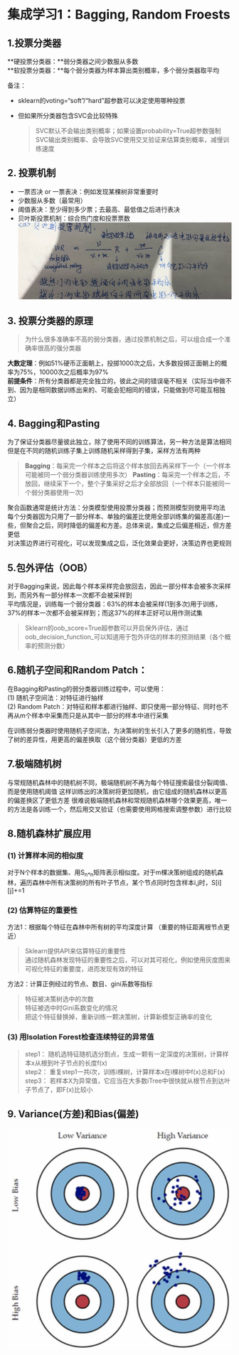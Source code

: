 # 集成学习1：Bagging, Random Froests
 
## 1.投票分类器
**硬投票分类器：**弱分类器之间少数服从多数<br/>
**软投票分类器：**每个弱分类器为样本算出类别概率，多个弱分类器取平均<br/>

备注：

* sklearn的voting=“soft”/“hard”超参数可以决定使用哪种投票
* 但如果所分类器包含SVC会比较特殊

	> SVC默认不会输出类别概率；如果设置probability=True超参数强制SVC输出类别概率、会导致SVC使用交叉验证来估算类别概率，减慢训练速度

## 2. 投票机制
* 一票否决 or 一票表决：例如发现某棵树非常重要时
* 少数服从多数（最常用）
* 阈值表决：至少得到多少票；去最高、最低值之后进行表决
* 贝叶斯投票机制：综合热门度和投票票数
![07_ensambled_learning_01_bayes_voting.jpg](../pic/07_ensambled_learning_01_bayes_voting.jpg)

## 3. 投票分类器的原理
> 为什么很多准确率不高的弱分类器，通过投票机制之后，可以组合成一个准确率很高的强分类器

**大数定理**：例如51%硬币正面朝上，投掷1000次之后，大多数投掷正面朝上的概率为75%，10000次之后概率为97%<br/>
**前提条件**：所有分类器都是完全独立的，彼此之间的错误毫不相关（实际当中做不到、因为是相同数据训练出来的、可能会犯相同的错误，只能做到尽可能互相独立）

## 4. Bagging和Pasting
为了保证分类器尽量彼此独立，除了使用不同的训练算法，另一种方法是算法相同但是在不同的随机训练子集上训练随机采样得到子集，采样方法有两种 
> **Bagging**：每采完一个样本之后将这个样本放回去再采样下一个（一个样本可能被同一个弱分类器训练使用多次）
> **Pasting**：每采完一个样本之后，不放回，继续采下一个，整个子集采好之后才全部放回（一个样本只能被同一个弱分类器使用一次) 

聚合函数通常是统计方法：分类模型使用投票分类器；而预测模型则使用平均法<br/>
每个分类器因为只用了一部分样本、单独的偏差比使用全部训练集的偏差高(差)一些，但聚合之后，同时降低的偏差和方差。总体来说，集成之后偏差相近，但方差更低<br/>
对决策边界进行可视化，可以发现集成之后，泛化效果会更好，决策边界也更规则

## 5.包外评估（OOB）
对于Bagging来说，因此每个样本采样完会放回去，因此一部分样本会被多次采样到，而另外有一部分样本一次都不会被采样到<br/>
平均情况是，训练每一个弱分类器：63%的样本会被采样(1到多次)用于训练，37%的样本一次都不会被采样到；而这37%的样本正好可以用作测试集<br/>
> Sklearn的oob_score=True超参数可以开启保外评估，通过oob_decision_function_可以知道用于包外评估的样本的预测结果（各个概率的预测分数）

## 6.随机子空间和Random Patch：

在Bagging和Pasting的弱分类器训练过程中，可以使用：<br/>
(1) 随机子空间法：对特征进行抽样<br/>
(2) Random Patch：对特征和样本都进行抽样、即只使用一部分特征、同时也不再从m个样本中采集而只是从其中一部分的样本中进行采集<br/>

在训练弱分类器时使用随机子空间法，为决策树的生长引入了更多的随机性，导致了树的差异性，用更高的偏差换取（这个弱分类器）更低的方差

## 7.极端随机树
与常规随机森林中的随机树不同，极端随机树不再为每个特征搜索最佳分裂阈值、而是使用随机阈值
这样训练出的决策树将更加随机，由它组成的随机森林以更高的偏差换区了更低方差
很难说极端随机森林和常规随机森林哪个效果更高，唯一的方法是各训练一个，然后用交叉验证（也需要使用网格搜索调整参数）进行比较

## 8.随机森林扩展应用
### (1) 计算样本间的相似度
对于N个样本的数据集、用S<sub>n*n</sub>矩阵表示相似度。对于m棵决策树组成的随机森林，遍历森林中所有决策树的所有叶子节点，某个节点同时包含样本i,j时，S[i][j]+=1<br/>

### (2) 估算特征的重要性
方法1：根据每个特征在森林中所有树的平均深度计算 （重要的特征距离根节点更近）
> Sklearn提供API来估算特征的重要性 <br/>
> 通过随机森林发现特征的重要性之后，可以对其可视化，例如使用灰度图来可视化特征的重要度，进而发现有效的特征

方法2：计算正例经过的节点、数目、gini系数等指标
> 特征被决策树选中的次数 <br/>
> 特征被选中时Gini系数变化的情况 <br/>
> 把这个特征替换掉，重新训练一颗决策树，计算新模型正确率的变化

### (3) 用Isolation Forest检查连续特征的异常值
> step1：	随机选特征随机选分割点，生成一颗有一定深度的决策树，计算样本x从根到叶子节点的长度f(x) <br/>
> step2：	重复step1一共i次，训练i棵树，计算样本x在i棵树中f(x)总和F(x) <br/>
> step3：	若样本X为异常值，它应当在大多数iTree中很快就从根节点到达叶子节点了，即F(x)比较小

## 9. Variance(方差)和Bias(偏差)
![07_ensambled_learning_02_variance_bias.jpg](../pic/07_ensambled_learning_02_variance_bias.jpg)







